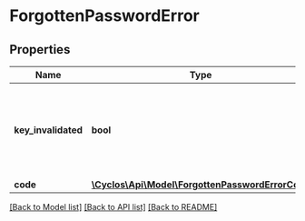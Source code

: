 # ForgottenPasswordError

## Properties
Name | Type | Description | Notes
------------ | ------------- | ------------- | -------------
**key_invalidated** | **bool** | Flag indicating if the key received on the forgotten password reset request was invalidated because the maximum tries was reached. Only if code is &#x60;invalidSecurityAnswer&#x60;. | [optional] 
**code** | [**\Cyclos\Api\Model\ForgottenPasswordErrorCode**](ForgottenPasswordErrorCode.md) |  | [optional] 

[[Back to Model list]](../../README.md#documentation-for-models) [[Back to API list]](../../README.md#documentation-for-api-endpoints) [[Back to README]](../../README.md)

